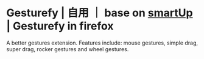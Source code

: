 

# Gesturefy | 自用 ｜ base on [smartUp](http://github.com/zimocode/smartup) | Gesturefy in firefox

A better gestures extension. Features include: mouse gestures, simple drag, super drag, rocker gestures and wheel gestures.


